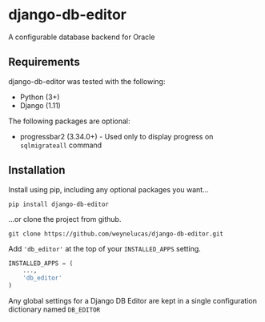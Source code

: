 # django-db-editor
A configurable database backend for Oracle

## Requirements
django-db-editor was tested with the following:

- Python (3+)
- Django (1.11)

The following packages are optional:
- progressbar2 (3.34.0+) - Used only to display progress on `sqlmigrateall` command

## Installation
Install using pip, including any optional packages you want...

```
pip install django-db-editor
```

...or clone the project from github.

```
git clone https://github.com/weynelucas/django-db-editor.git
```

Add `'db_editor'` at the top of your `INSTALLED_APPS` setting.

```python
INSTALLED_APPS = (
    ...,
    'db_editor'
)
```

Any global settings for a Django DB Editor are kept in a single configuration dictionary named `DB_EDITOR`